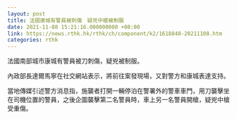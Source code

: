 ```yaml
---
layout: post
title: 法國康城有警員被刺傷　疑兇中槍被制服
date: 2021-11-08 15:21:16.000000000 +08:00
link: https://news.rthk.hk/rthk/ch/component/k2/1618848-20211108.htm
categories: rthk
---
```


法國南部城市康城有警員被刀刺傷，疑兇被制服。

內政部長達爾馬寧在社交網站表示，將前往案發現場，又對警方和康城表達支持。

當地傳媒引述警方消息指，施襲者打開一輛停泊在警署外的警車車門，用刀襲擊坐在司機位置的警員，之後企圖襲擊第二名警員時，車上另一名警員開槍，疑兇中槍受重傷。
